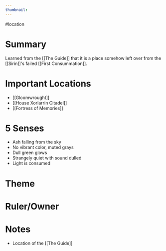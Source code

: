 ```yaml
---
thumbnail:
---
```

#location
# Summary
Learned from the [[The Guide]] that it is a place somehow left over from the [[Sirin]]'s failed [[First Consummation]].

# Important Locations
- [[Gloomwrought]]
- [[House Xorlarrin Citadel]]
- [[Fortress of Memories]]

# 5 Senses
- Ash falling from the sky
- No vibrant color, muted grays
- Dull green glows
- Strangely quiet with sound dulled
- Light is consumed

# Theme
# Ruler/Owner
# Notes
- Location of the [[The Guide]]

